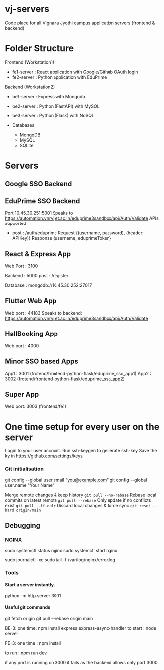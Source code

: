# vj-servers
Code place for all Vignana Jyothi campus application servers (frontend &amp; backend)



# Folder Structure

Frontend (Workstation1)
  - fe1-server  : React application with Google/Github OAuth login
  - fe2-server  : Python application with EduPrime 

Backend  (Workstation2)
  - be1-server  : Express with Mongodb
  - be2-server  : Python (FastAPI) with MySQL
  - be3-server  : Python (Flask) with NoSQL

  - Databases
    - MongoDB
    - MySQL
    - SQLite

# Servers

## Google SSO Backend

## EduPrime SSO Backend
 Port 10.45.30.251:5001
 Speaks to  https://automation.vnrvjiet.ac.in/eduprime3sandbox/api/Auth/Validate
 APIs supported
 - post : /auth/eduprime 
    Request  {(username, password), (header: APIKey)} 
    Response {username, eduprimeToken}

## React & Express App
 Web Port : 3100

 Backend  : 5000
  post : /register

 Database : mongodb://10.45.30.252:27017

## Flutter Web App 
 Web port : 44183
 Speaks to backend: https://automation.vnrvjiet.ac.in/eduprime3sandbox/api/Auth/Validate

 ## HallBooking App
 Web port : 4000
 
 ## Minor SSO based Apps

 App1 : 3001  (frotend/frontend-python-flask/eduprime_sso_app1) 
 App2 : 3002  (frotend/frontend-python-flask/eduprime_sso_app2)

## Super App

Web port: 3003 (frontend/fe1)

# One time setup for every user on the server

Login to your user account. 
Run ssh-keygen to generate ssh-key
Save the ky in https://github.com/settings/keys 

### Git initialisation 

  git config --global user.email "you@example.com"
  git config --global user.name "Your Name"


Merge remote changes & keep history	`git pull --no-rebase`
Rebase local commits on latest remote	`git pull --rebase`
Only update if no conflicts exist	`git pull --ff-only`
Discard local changes & force sync	`git reset --hard origin/main`

## Debugging

### NGINX
sudo systemctl status nginx
sudo systemctl start nginx

sudo journalctl -xe
sudo tail -f /var/log/nginx/error.log


### Tools

#### Start a server instantly. 

python -m http.server 3001


#### Useful git commands
git fetch origin
git pull --rebase origin main




BE-3:
one time: 
npm install express express-async-handler
to start : node server

FE-3:
one time :
npm install

to run : npm run dev

if any port is running on 3000 it fails as the backend allows only port 3000.
